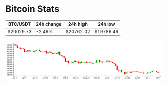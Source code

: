 # Bitcoin Stats

BTC/USDT|24h change|24h high|24h low|
|---|---|---|---|
|$20029.73|-2.46%|$20762.02|$19786.46|

<img src="./chart.svg">
